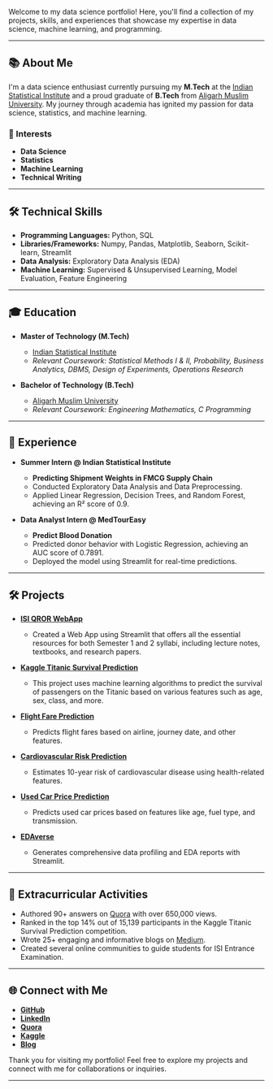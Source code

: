 

Welcome to my data science portfolio! Here, you'll find a collection of my projects, skills, and experiences that showcase my expertise in data science, machine learning, and programming.

---


## 📚 About Me

I'm a data science enthusiast currently pursuing my **M.Tech** at the [Indian Statistical Institute](https://www.isical.ac.in) and a proud graduate of **B.Tech** from [Aligarh Muslim University](https://www.amu.ac.in). My journey through academia has ignited my passion for data science, statistics, and machine learning.

### 🔬 Interests
- **Data Science**
- **Statistics**
- **Machine Learning**
- **Technical Writing**

---

## 🛠️ Technical Skills

- **Programming Languages:** Python, SQL
- **Libraries/Frameworks:** Numpy, Pandas, Matplotlib, Seaborn, Scikit-learn, Streamlit
- **Data Analysis:** Exploratory Data Analysis (EDA)
- **Machine Learning:** Supervised & Unsupervised Learning, Model Evaluation, Feature Engineering

---

## 🎓 Education

- **Master of Technology (M.Tech)**
  - [Indian Statistical Institute](https://www.isical.ac.in)
  - *Relevant Coursework: Statistical Methods I & II, Probability, Business Analytics, DBMS, Design of Experiments, Operations Research*

- **Bachelor of Technology (B.Tech)**
  - [Aligarh Muslim University](https://www.amu.ac.in)
  - *Relevant Coursework: Engineering Mathematics, C Programming*

---

## 💼 Experience

- **Summer Intern @ Indian Statistical Institute**
  
  - **Predicting Shipment Weights in FMCG Supply Chain**
  - Conducted Exploratory Data Analysis and Data Preprocessing.
  - Applied Linear Regression, Decision Trees, and Random Forest, achieving an R² score of 0.9.

- **Data Analyst Intern @ MedTourEasy**
  - **Predict Blood Donation**
  - Predicted donor behavior with Logistic Regression, achieving an AUC score of 0.7891.
  - Deployed the model using Streamlit for real-time predictions.
    
---

## 🛠️ Projects

- **[ISI QROR WebApp](https://github.com/stoicsapien1/isi-qror-webapp)**
  - Created a Web App using Streamlit that offers all the essential resources for both Semester 1 and 2 syllabi, including lecture notes, textbooks, and research papers.

- **[Kaggle Titanic Survival Prediction](https://github.com/stoicsapien1/Titanic_Survival_Prediction)**
  - This project uses machine learning algorithms to predict the survival of passengers on the Titanic based on various features such as age, sex, class, and more.

- **[Flight Fare Prediction](https://github.com/stoicsapien1/FLIGHT_FARE_PREDICTION)**
  - Predicts flight fares based on airline, journey date, and other features.

- **[Cardiovascular Risk Prediction](https://github.com/stoicsapien1/HeartSafe-Evaluating-CHD-Risk)**
  - Estimates 10-year risk of cardiovascular disease using health-related features.

- **[Used Car Price Prediction](https://github.com/stoicsapien1/Car_Price_Prediction)**
  - Predicts used car prices based on features like age, fuel type, and transmission.

- **[EDAverse](https://github.com/stoicsapien1/EDAverse)**
  - Generates comprehensive data profiling and EDA reports with Streamlit.

---

## 🌟 Extracurricular Activities

- Authored 90+ answers on [Quora](https://www.quora.com/profile/Belal-Ahmed-Siddiqui) with over 650,000 views.
- Ranked in the top 14% out of 15,139 participants in the Kaggle Titanic Survival Prediction competition.
- Wrote 25+ engaging and informative blogs on [Medium](https://medium.com/@stoic_sapien1).
- Created several online communities to guide students for ISI Entrance Examination.

---

## 🌐 Connect with Me

- **[GitHub](https://github.com/stoicsapien1)**
- **[LinkedIn](https://www.linkedin.com/in/stoicsapien1)**
- **[Quora](https://www.quora.com/profile/BELAL-AHMED-SIDDIQUI-2)**
- **[Kaggle](https://www.kaggle.com/stoicsapien1)**
- **[Blog](https://medium.com/@stoic_sapien1)**

Thank you for visiting my portfolio! Feel free to explore my projects and connect with me for collaborations or inquiries.

---

